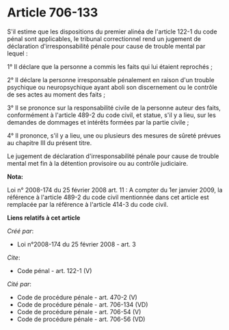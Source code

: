 # Article 706-133

S'il estime que les dispositions du premier alinéa de l'article 122-1 du code pénal sont applicables, le tribunal
correctionnel rend un jugement de déclaration d'irresponsabilité pénale pour cause de trouble mental par lequel : 

1° Il déclare que la personne a commis les faits qui lui étaient reprochés ; 

2° Il déclare la personne irresponsable pénalement en raison d'un trouble psychique ou neuropsychique ayant aboli son
discernement ou le contrôle de ses actes au moment des faits ; 

3° Il se prononce sur la responsabilité civile de la personne auteur des faits, conformément à l'article 489-2 du code civil,
et statue, s'il y a lieu, sur les demandes de dommages et intérêts formées par la partie civile ; 

4° Il prononce, s'il y a lieu, une ou plusieurs des mesures de sûreté prévues au chapitre III du présent titre. 

Le jugement de déclaration d'irresponsabilité pénale pour cause de trouble mental met fin à la détention provisoire ou au
contrôle judiciaire.

**Nota:**

Loi n° 2008-174 du 25 février 2008 art. 11 : A compter du 1er janvier 2009, la référence à l'article 489-2 du code civil
mentionnée dans cet article est remplacée par la référence à l'article 414-3 du code civil.

**Liens relatifs à cet article**

_Créé par_:

  - Loi n°2008-174 du 25 février 2008 - art. 3

_Cite_:

  - Code pénal - art. 122-1 (V)

_Cité par_:

  - Code de procédure pénale - art. 470-2 (V)
  - Code de procédure pénale - art. 706-134 (VD)
  - Code de procédure pénale - art. 706-54 (V)
  - Code de procédure pénale - art. 706-56 (VD)
